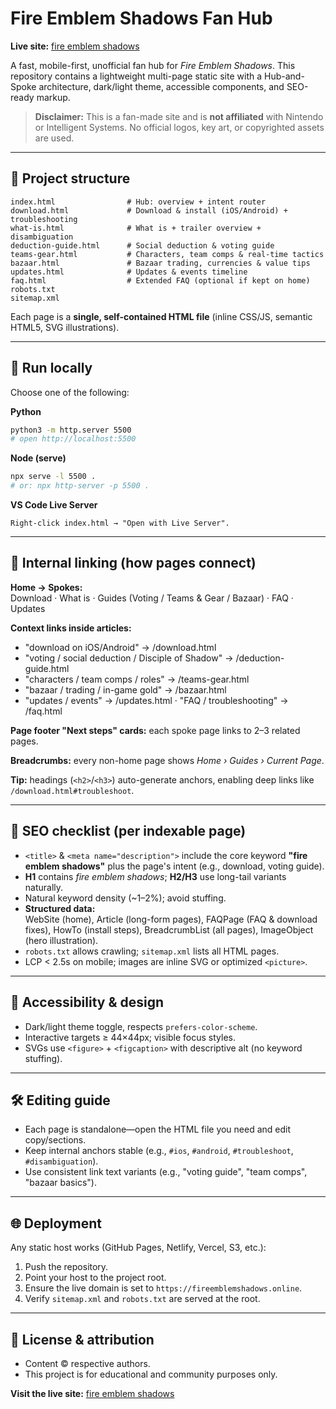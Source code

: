 # Fire Emblem Shadows Fan Hub

**Live site:** [fire emblem shadows](https://fireemblemshadows.online)

A fast, mobile-first, unofficial fan hub for *Fire Emblem Shadows*. This repository contains a lightweight multi-page static site with a Hub-and-Spoke architecture, dark/light theme, accessible components, and SEO-ready markup.

> **Disclaimer:** This is a fan-made site and is **not affiliated** with Nintendo or Intelligent Systems. No official logos, key art, or copyrighted assets are used.

---

## 📁 Project structure

```
index.html                # Hub: overview + intent router
download.html             # Download & install (iOS/Android) + troubleshooting
what-is.html              # What is + trailer overview + disambiguation
deduction-guide.html      # Social deduction & voting guide
teams-gear.html           # Characters, team comps & real-time tactics
bazaar.html               # Bazaar trading, currencies & value tips
updates.html              # Updates & events timeline
faq.html                  # Extended FAQ (optional if kept on home)
robots.txt
sitemap.xml
```

Each page is a **single, self-contained HTML file** (inline CSS/JS, semantic HTML5, SVG illustrations).

---

## 🚀 Run locally

Choose one of the following:

**Python**
```bash
python3 -m http.server 5500
# open http://localhost:5500
```

**Node (serve)**
```bash
npx serve -l 5500 .
# or: npx http-server -p 5500 .
```

**VS Code Live Server**
```
Right-click index.html → "Open with Live Server".
```

---

## 🔗 Internal linking (how pages connect)

**Home → Spokes:**  
Download · What is · Guides (Voting / Teams & Gear / Bazaar) · FAQ · Updates

**Context links inside articles:**

- "download on iOS/Android" → /download.html
- "voting / social deduction / Disciple of Shadow" → /deduction-guide.html  
- "characters / team comps / roles" → /teams-gear.html
- "bazaar / trading / in-game gold" → /bazaar.html
- "updates / events" → /updates.html · "FAQ / troubleshooting" → /faq.html

**Page footer "Next steps" cards:** each spoke page links to 2–3 related pages.

**Breadcrumbs:** every non-home page shows *Home › Guides › Current Page*.

**Tip:** headings (`<h2>`/`<h3>`) auto-generate anchors, enabling deep links like `/download.html#troubleshoot`.

---

## 🧭 SEO checklist (per indexable page)

- `<title>` & `<meta name="description">` include the core keyword **"fire emblem shadows"** plus the page's intent (e.g., download, voting guide).
- **H1** contains *fire emblem shadows*; **H2/H3** use long-tail variants naturally.
- Natural keyword density (~1–2%); avoid stuffing.
- **Structured data:**  
  WebSite (home), Article (long-form pages), FAQPage (FAQ & download fixes), HowTo (install steps), BreadcrumbList (all pages), ImageObject (hero illustration).
- `robots.txt` allows crawling; `sitemap.xml` lists all HTML pages.
- LCP < 2.5s on mobile; images are inline SVG or optimized `<picture>`.

---

## 🎨 Accessibility & design

- Dark/light theme toggle, respects `prefers-color-scheme`.
- Interactive targets ≥ 44×44px; visible focus styles.
- SVGs use `<figure>` + `<figcaption>` with descriptive alt (no keyword stuffing).

---

## 🛠️ Editing guide

- Each page is standalone—open the HTML file you need and edit copy/sections.
- Keep internal anchors stable (e.g., `#ios`, `#android`, `#troubleshoot`, `#disambiguation`).
- Use consistent link text variants (e.g., "voting guide", "team comps", "bazaar basics").

---

## 🌐 Deployment

Any static host works (GitHub Pages, Netlify, Vercel, S3, etc.):

1. Push the repository.
2. Point your host to the project root.
3. Ensure the live domain is set to `https://fireemblemshadows.online`.
4. Verify `sitemap.xml` and `robots.txt` are served at the root.

---

## 🧾 License & attribution

- Content © respective authors.
- This project is for educational and community purposes only.

**Visit the live site:** [fire emblem shadows](https://fireemblemshadows.online)
